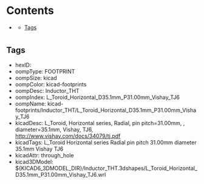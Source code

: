 



Contents
========

* [](#)
	* [Tags](#tags)

# 

## Tags

- hexID: 
- oompType: FOOTPRINT
- oompSize: kicad
- oompColor: kicad-footprints
- oompDesc: Inductor_THT
- oompIndex: L_Toroid_Horizontal_D35.1mm_P31.00mm_Vishay_TJ6
- oompName: kicad-footprints/Inductor_THT/L_Toroid_Horizontal_D35.1mm_P31.00mm_Vishay_TJ6
- kicadDesc: L_Toroid, Horizontal series, Radial, pin pitch=31.00mm, , diameter=35.1mm, Vishay, TJ6, http://www.vishay.com/docs/34079/tj.pdf
- kicadTags: L_Toroid Horizontal series Radial pin pitch 31.00mm  diameter 35.1mm Vishay TJ6
- kicadAttr: through_hole
- kicad3DModel: ${KICAD6_3DMODEL_DIR}/Inductor_THT.3dshapes/L_Toroid_Horizontal_D35.1mm_P31.00mm_Vishay_TJ6.wrl

